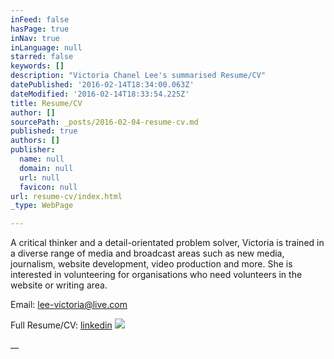 ```yaml
---
inFeed: false
hasPage: true
inNav: true
inLanguage: null
starred: false
keywords: []
description: "Victoria Chanel Lee's summarised Resume/CV"
datePublished: '2016-02-14T18:34:00.063Z'
dateModified: '2016-02-14T18:33:54.225Z'
title: Resume/CV
author: []
sourcePath: _posts/2016-02-04-resume-cv.md
published: true
authors: []
publisher:
  name: null
  domain: null
  url: null
  favicon: null
url: resume-cv/index.html
_type: WebPage

---
```

A critical thinker and a detail-orientated problem solver, Victoria is trained in a diverse range of media and broadcast areas such as new media, journalism, website development, video production and more. She is interested in volunteering for organisations who need volunteers in the website or writing area.

Email: [lee-victoria@live.com][0]

Full Resume/CV: [linkedin][1]
![](https://the-grid-user-content.s3-us-west-2.amazonaws.com/3dc3902b-2740-414e-a4cb-e3a3b2c05c62.jpg)

__

[0]: mailto:lee-victoria@live.com
[1]: https://www.linkedin.com/in/victoriachanellee